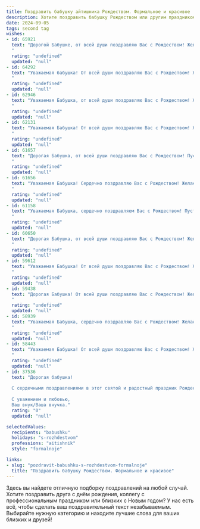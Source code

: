 ```yaml
---
title: Поздравить бабушку айтишника Рождеством. Формальное и красивое
description: Хотите поздравить бабушку Рождеством или другим праздником? Наш ИИ создаст незабываемое поздравление, а вы обязательно выделитесь среди других.  
date: 2024-09-05
tags: second tag
wishes:
- id: 65921
  text: "Дорогой Бабушке, от всей души поздравляю Вас с Рождеством! Желаю Вам крепкого здоровья, мира, тепла домашнего очага, а также радости и благополучия в новом году. Пусть этот светлый праздник принесет Вам много счастливых моментов, а IT-технологии помогут Вам оставаться на связи с близкими!
  "
  rating: "undefined"
  updated: "null"
- id: 64292
  text: "Уважаемая бабушка! От всей души поздравляю Вас с Рождеством! Желаю Вам крепкого здоровья, душевного тепла, семейного благополучия и радости в сердце. Пусть этот светлый праздник принесет Вам  мир и покой.
  "
  rating: "undefined"
  updated: "null"
- id: 62946
  text: "Уважаемая Бабушка, от всей души поздравляю Вас с Рождеством! Желаю Вам здоровья, тепла домашнего очага и, конечно же, исполнения всех Ваших желаний. Пусть этот светлый праздник принесет в Вашу жизнь радость, мир и покой.
  "
  rating: "undefined"
  updated: "null"
- id: 62131
  text: "Уважаемая Бабушка! От всей души поздравляю Вас с Рождеством! Желаю Вам крепкого здоровья, душевного тепла, радости и благополучия в новом году! Пусть Рождественские чудеса наполнят Ваш дом счастьем, а тепло семейного очага согревает Вас в эти праздничные дни.
  "
  rating: "undefined"
  updated: "null"
- id: 61657
  text: "Дорогая Бабушка, от всей души поздравляю Вас с Рождеством! Пусть этот светлый праздник принесет в Ваш дом уют, тепло и душевное спокойствие. Желаю Вам крепкого здоровья, радости, благополучия и долгих лет жизни, наполненных любовью близких.
  "
  rating: "undefined"
  updated: "null"
- id: 61656
  text: "Уважаемая Бабушка! Сердечно поздравляю Вас с Рождеством! Желаю Вам тепла, уюта,  радости и светлых, добрых дней! Пусть этот праздник  принесет  в Вашу жизнь  покой и благополучие!
  "
  rating: "undefined"
  updated: "null"
- id: 61158
  text: "Уважаемая Бабушка, сердечно поздравляем Вас с Рождеством! Пусть этот светлый праздник принесет в Ваш дом мир, благополучие и радость. Желаем Вам крепкого здоровья, душевного тепла и исполнения всех желаний.
  "
  rating: "undefined"
  updated: "null"
- id: 60650
  text: "Дорогая Бабушка, от всей души поздравляю Вас с Рождеством! Желаю Вам крепкого здоровья, душевного тепла и праздничного настроения. Пусть этот светлый праздник принесет Вам мир, радость и благополучие. Пусть в Вашей жизни всегда царят любовь и добро. Счастливого Рождества!
  "
  rating: "undefined"
  updated: "null"
- id: 59612
  text: "Уважаемая Бабушка! От всей души поздравляю Вас с Рождеством! Желаю Вам крепкого здоровья, душевного тепла, семейного благополучия и, конечно же, исполнения всех желаний! Пусть этот светлый праздник принесет Вам радость и мир!
  "
  rating: "undefined"
  updated: "null"
- id: 59438
  text: "Дорогая Бабушка! От всей души поздравляю Вас с Рождеством! Желаю Вам крепчайшего здоровья, тепла в душе, семейного уюта и добрых новостей. Пусть этот светлый праздник принесет Вам только радость и благополучие.
  "
  rating: "undefined"
  updated: "null"
- id: 58939
  text: "Уважаемая Бабушка, сердечно поздравляю Вас с Рождеством! Желаю Вам крепкого здоровья, душевного тепла и благополучия в Новом году. Пусть этот светлый праздник принесет в Вашу жизнь радость, мир и любовь.
  "
  rating: "undefined"
  updated: "null"
- id: 58443
  text: "Уважаемая Бабушка! От всей души поздравляю Вас с Рождеством! Желаю Вам крепкого здоровья, душевного тепла и праздничного настроения в эти светлые дни. Пусть Рождество принесет Вам мир, радость и благополучие!
  "
  rating: "undefined"
  updated: "null"
- id: 37536
  text: "Дорогая бабушка!
  
  С сердечными поздравлениями в этот святой и радостный праздник Рождества! Пусть в ваших глазах всегда светится тепло и любовь, а в вашем доме царит уют и гармония. Желаю вам крепкого здоровья, благополучия и счастья. Пусть каждый день приносит новые радости, а дни будут наполнены светом семейного тепла и радости.
  
  С уважением и любовью,
  Ваш внук/Ваша внучка."
  rating: "0"
  updated: "null"

selectedValues:
  recipients: "babushku"
  holidays: "s-rozhdestvom"
  professions: "aitishnik"
  style: "formalnoje"

links:
- slug: "pozdravit-babushku-s-rozhdestvom-formalnoje"
  title: "Поздравить бабушку Рождеством. Формальное и красивое"
---
```


Здесь вы найдете отличную подборку поздравлений на любой случай. 
Хотите поздравить друга с днём рождения, коллегу с профессиональным праздником или близких с Новым годом? У нас есть всё, чтобы сделать ваш поздравительный текст незабываемым. Выбирайте нужную категорию и находите лучшие слова для ваших близких и друзей!
